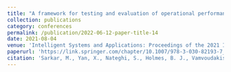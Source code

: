 ```yaml
---
title: "A framework for testing and evaluation of operational performance of multi-UAV systems"
collection: publications
category: conferences
permalink: /publication/2022-06-12-paper-title-14
date: 2021-08-04
venue: 'Intelligent Systems and Applications: Proceedings of the 2021 Intelligent Systems Conference (IntelliSys) Volume 1'
paperurl: 'https://link.springer.com/chapter/10.1007/978-3-030-82193-7_24'
citation: 'Sarkar, M., Yan, X., Nateghi, S., Holmes, B. J., Vamvoudakis, K. G., & Homaifar, A. (2022). A framework for testing and evaluation of operational performance of multi-UAV systems. In Intelligent Systems and Applications: Proceedings of the 2021 Intelligent Systems Conference (IntelliSys) Volume 1 (pp. 355-374). Springer International Publishing.'
---
```

